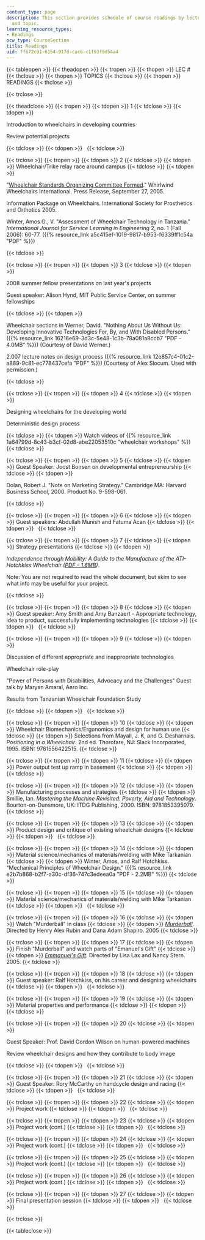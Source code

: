 ```yaml
---
content_type: page
description: This section provides schedule of course readings by lecture session
  and topic.
learning_resource_types:
- Readings
ocw_type: CourseSection
title: Readings
uid: ff672c91-6154-917d-cac6-c1f93f9d54a4
---
```


{{< tableopen >}}
{{< theadopen >}}
{{< tropen >}}
{{< thopen >}}
LEC #
{{< thclose >}}
{{< thopen >}}
TOPICS
{{< thclose >}}
{{< thopen >}}
READINGS
{{< thclose >}}

{{< trclose >}}

{{< theadclose >}}
{{< tropen >}}
{{< tdopen >}}
1
{{< tdclose >}}
{{< tdopen >}}


Introduction to wheelchairs in developing countries

Review potential projects


{{< tdclose >}}
{{< tdopen >}}
 
{{< tdclose >}}

{{< trclose >}}
{{< tropen >}}
{{< tdopen >}}
2
{{< tdclose >}}
{{< tdopen >}}
Wheelchair/Trike relay race around campus
{{< tdclose >}}
{{< tdopen >}}


"[Wheelchair Standards Organizing Committee Formed](http://web.archive.org/web/20100305121241/http://www.whirlwindwheelchair.org/newsarticles/recent/news_r05.htm)." Whirlwind Wheelchairs International. Press Release, September 27, 2005.

Information Package on Wheelchairs. International Society for Prosthetics and Orthotics 2005.

Winter, Amos G., V. "Assessment of Wheelchair Technology in Tanzania." _International Journal for Service Learning in Engineering_ 2, no. 1 (Fall 2006): 60-77. ({{% resource_link a5c415ef-1019-9817-b953-f6339ff1c54a "PDF" %}})


{{< tdclose >}}

{{< trclose >}}
{{< tropen >}}
{{< tdopen >}}
3
{{< tdclose >}}
{{< tdopen >}}


2008 summer fellow presentations on last year's projects

Guest speaker: Alison Hynd, MIT Public Service Center, on summer fellowships


{{< tdclose >}}
{{< tdopen >}}


Wheelchair sections in Werner, David. "Nothing About Us Without Us: Developing Innovative Technologies For, By, and With Disabled Persons." ({{% resource_link 16216e69-3d3c-5e48-1c3b-78a081a8ccb7 "PDF - 4.0MB" %}}) (Courtesy of David Werner.)

2.007 lecture notes on design process ({{% resource_link 12e857c4-01c2-a889-9c81-ec778437cefa "PDF" %}}) (Courtesy of Alex Slocum. Used with permission.)


{{< tdclose >}}

{{< trclose >}}
{{< tropen >}}
{{< tdopen >}}
4
{{< tdclose >}}
{{< tdopen >}}


Designing wheelchairs for the developing world

Deterministic design process


{{< tdclose >}}
{{< tdopen >}}
Watch videos of {{% resource_link 1a64799d-8c43-b3cf-02d8-abe22053510c "wheelchair workshops" %}}
{{< tdclose >}}

{{< trclose >}}
{{< tropen >}}
{{< tdopen >}}
5
{{< tdclose >}}
{{< tdopen >}}
Guest Speaker: Joost Bonsen on developmental entrepreneurship
{{< tdclose >}}
{{< tdopen >}}


Dolan, Robert J. "Note on Marketing Strategy." Cambridge MA: Harvard Business School, 2000. Product No. 9-598-061.


{{< tdclose >}}

{{< trclose >}}
{{< tropen >}}
{{< tdopen >}}
6
{{< tdclose >}}
{{< tdopen >}}
Guest speakers: Abdullah Munish and Fatuma Acan
{{< tdclose >}}
{{< tdopen >}}
 
{{< tdclose >}}

{{< trclose >}}
{{< tropen >}}
{{< tdopen >}}
7
{{< tdclose >}}
{{< tdopen >}}
Strategy presentations
{{< tdclose >}}
{{< tdopen >}}


_Independence through Mobility: A Guide to the Manufacture of the ATI-Hotchkiss Wheelchair ([PDF - 1.6MB](http://web.mit.edu/sp.784/www/DOCUMENTS/Independence%20through%20Mobility%20-%20Entire%20Document.pdf))_.

Note: You are not required to read the whole document, but skim to see what info may be useful for your project.


{{< tdclose >}}

{{< trclose >}}
{{< tropen >}}
{{< tdopen >}}
8
{{< tdclose >}}
{{< tdopen >}}
Guest speaker: Amy Smith and Amy Banzaert - Appropriate technology, idea to product, successfully implementing technologies
{{< tdclose >}}
{{< tdopen >}}
 
{{< tdclose >}}

{{< trclose >}}
{{< tropen >}}
{{< tdopen >}}
9
{{< tdclose >}}
{{< tdopen >}}


Discussion of different appropriate and inappropriate technologies

Wheelchair role-play

"Power of Persons with Disabilities, Advocacy and the Challenges" Guest talk by Maryan Amaral, Aero Inc.

Results from Tanzanian Wheelchair Foundation Study


{{< tdclose >}}
{{< tdopen >}}
 
{{< tdclose >}}

{{< trclose >}}
{{< tropen >}}
{{< tdopen >}}
10
{{< tdclose >}}
{{< tdopen >}}
Wheelchair Biomechanics/Ergonomics and design for human use
{{< tdclose >}}
{{< tdopen >}}
Selections from Mayall, J. K, and G. Desharnais. _Positioning in a Wheelchair_. 2nd ed. Thorofare, NJ: Slack Incorporated, 1995. ISBN: 9781556422515.
{{< tdclose >}}

{{< trclose >}}
{{< tropen >}}
{{< tdopen >}}
11
{{< tdclose >}}
{{< tdopen >}}
Power output test up ramp in basement
{{< tdclose >}}
{{< tdopen >}}
 
{{< tdclose >}}

{{< trclose >}}
{{< tropen >}}
{{< tdopen >}}
12
{{< tdclose >}}
{{< tdopen >}}
Manufacturing processes and strategies
{{< tdclose >}}
{{< tdopen >}}
Smillie, Ian. _Mastering the Machine Revisited: Poverty, Aid and Technology_. Bourton-on-Dunsmore, UK: ITDG Publishing, 2000. ISBN: 9781853395079.
{{< tdclose >}}

{{< trclose >}}
{{< tropen >}}
{{< tdopen >}}
13
{{< tdclose >}}
{{< tdopen >}}
Product design and critique of existing wheelchair designs
{{< tdclose >}}
{{< tdopen >}}
 
{{< tdclose >}}

{{< trclose >}}
{{< tropen >}}
{{< tdopen >}}
14
{{< tdclose >}}
{{< tdopen >}}
Material science/mechanics of materials/welding with Mike Tarkanian
{{< tdclose >}}
{{< tdopen >}}
Winter, Amos, and Ralf Hotchkiss. "Mechanical Principles of Wheelchair Design." ({{% resource_link e2b7b868-b2f7-a30c-df36-747c3edeea0a "PDF - 2.2MB" %}})
{{< tdclose >}}

{{< trclose >}}
{{< tropen >}}
{{< tdopen >}}
15
{{< tdclose >}}
{{< tdopen >}}
Material science/mechanics of materials/welding with Mike Tarkanian
{{< tdclose >}}
{{< tdopen >}}
 
{{< tdclose >}}

{{< trclose >}}
{{< tropen >}}
{{< tdopen >}}
16
{{< tdclose >}}
{{< tdopen >}}
Watch "Murderball" in class
{{< tdclose >}}
{{< tdopen >}}
[_Murderball_](http://www.imdb.com/title/tt0436613/). Directed by Henry Alex Rubin and Dana Adam Shapiro. 2005
{{< tdclose >}}

{{< trclose >}}
{{< tropen >}}
{{< tdopen >}}
17
{{< tdclose >}}
{{< tdopen >}}
Finish "Murderball" and watch parts of "Emanuel's Gift"
{{< tdclose >}}
{{< tdopen >}}
[_Emmanuel's Gift_](http://www.imdb.com/title/tt0447016/). Directed by Lisa Lax and Nancy Stern. 2005.
{{< tdclose >}}

{{< trclose >}}
{{< tropen >}}
{{< tdopen >}}
18
{{< tdclose >}}
{{< tdopen >}}
Guest speaker: Ralf Hotchkiss, on his career and designing wheelchairs
{{< tdclose >}}
{{< tdopen >}}
 
{{< tdclose >}}

{{< trclose >}}
{{< tropen >}}
{{< tdopen >}}
19
{{< tdclose >}}
{{< tdopen >}}
Material properties and performance
{{< tdclose >}}
{{< tdopen >}}
 
{{< tdclose >}}

{{< trclose >}}
{{< tropen >}}
{{< tdopen >}}
20
{{< tdclose >}}
{{< tdopen >}}


Guest Speaker: Prof. David Gordon Wilson on human-powered machines

Review wheelchair designs and how they contribute to body image


{{< tdclose >}}
{{< tdopen >}}
 
{{< tdclose >}}

{{< trclose >}}
{{< tropen >}}
{{< tdopen >}}
21
{{< tdclose >}}
{{< tdopen >}}
Guest Speaker: Rory McCarthy on handcycle design and racing
{{< tdclose >}}
{{< tdopen >}}
 
{{< tdclose >}}

{{< trclose >}}
{{< tropen >}}
{{< tdopen >}}
22
{{< tdclose >}}
{{< tdopen >}}
Project work
{{< tdclose >}}
{{< tdopen >}}
 
{{< tdclose >}}

{{< trclose >}}
{{< tropen >}}
{{< tdopen >}}
23
{{< tdclose >}}
{{< tdopen >}}
Project work (cont.)
{{< tdclose >}}
{{< tdopen >}}
 
{{< tdclose >}}

{{< trclose >}}
{{< tropen >}}
{{< tdopen >}}
24
{{< tdclose >}}
{{< tdopen >}}
Project work (cont.)
{{< tdclose >}}
{{< tdopen >}}
 
{{< tdclose >}}

{{< trclose >}}
{{< tropen >}}
{{< tdopen >}}
25
{{< tdclose >}}
{{< tdopen >}}
Project work (cont.)
{{< tdclose >}}
{{< tdopen >}}
 
{{< tdclose >}}

{{< trclose >}}
{{< tropen >}}
{{< tdopen >}}
26
{{< tdclose >}}
{{< tdopen >}}
Project work (cont.)
{{< tdclose >}}
{{< tdopen >}}
 
{{< tdclose >}}

{{< trclose >}}
{{< tropen >}}
{{< tdopen >}}
27
{{< tdclose >}}
{{< tdopen >}}
Final presentation session
{{< tdclose >}}
{{< tdopen >}}
 
{{< tdclose >}}

{{< trclose >}}

{{< tableclose >}}